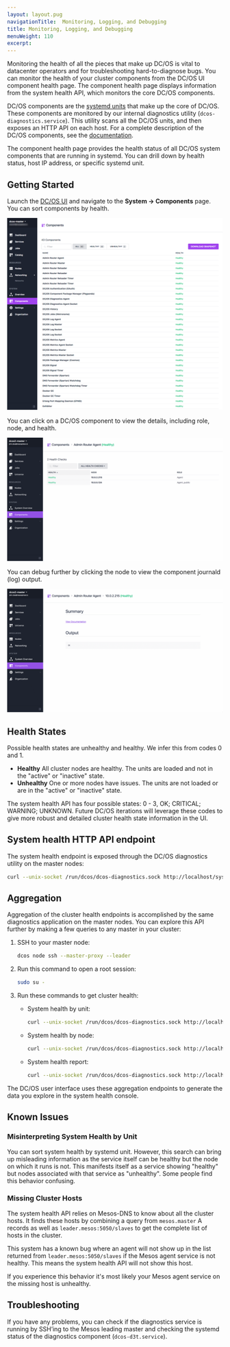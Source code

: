 ```yaml
---
layout: layout.pug
navigationTitle:  Monitoring, Logging, and Debugging
title: Monitoring, Logging, and Debugging
menuWeight: 110
excerpt:
---
```



Monitoring the health of all the pieces that make up DC/OS is vital to datacenter operators and for troubleshooting hard-to-diagnose bugs. You can monitor the health of your cluster components from the DC/OS UI component health page. The component health page displays information from the system health API, which monitors the core DC/OS components.

DC/OS components are the [systemd units](https://www.freedesktop.org/wiki/Software/systemd/) that make up the core of DC/OS. These components are monitored by our internal diagnostics utility (`dcos-diagnostics.service`). This utility scans all the DC/OS units, and then exposes an HTTP API on each host. For a complete description of the DC/OS components, see the [documentation](/1.11/overview/architecture/components/).

The component health page provides the health status of all DC/OS system components that are running in systemd. You can drill down by health status, host IP address, or specific systemd unit.

## Getting Started

Launch the [DC/OS UI](/1.11/gui/) and navigate to the **System -> Components** page. You can sort components by health.

![system health](/1.11/img/component-system-view.png)

You can click on a DC/OS component to view the details, including role, node, and health.

![node detail](/1.11/img/component-node-detail.png)

You can debug further by clicking the node to view the component journald (log) output.

![log](/1.11/img/component-node-output.png)

## Health States

Possible health states are unhealthy and healthy. We infer this from codes 0 and 1.

*   **Healthy** All cluster nodes are healthy. The units are loaded and not in the "active" or "inactive" state.
*   **Unhealthy** One or more nodes have issues. The units are not loaded or are in the "active" or "inactive" state.

The system health API has four possible states: 0 - 3, OK; CRITICAL; WARNING; UNKNOWN. Future DC/OS iterations will leverage these codes to give more robust and detailed cluster health state information in the UI.

## System health HTTP API endpoint

The system health endpoint is exposed through the DC/OS diagnostics utility on the master nodes:

```bash
curl --unix-socket /run/dcos/dcos-diagnostics.sock http://localhost/system/health/v1
```

## Aggregation

Aggregation of the cluster health endpoints is accomplished by the same diagnostics application on the master nodes. You can explore this API further by making a few queries to any master in your cluster:

1.  SSH to your master node:
    
    ```bash
    dcos node ssh --master-proxy --leader
    ```
1.  Run this command to open a root session:

    ```bash
    sudo su -
    ```
1.  Run these commands to get cluster health:
   
    -  System health by unit:
       
       ```bash
       curl --unix-socket /run/dcos/dcos-diagnostics.sock http://localhost/system/health/v1/units
       ```
    -  System health by node:
    
       ```bash
       curl --unix-socket /run/dcos/dcos-diagnostics.sock http://localhost/system/health/v1/nodes
       ```
    -  System health report:
    
       ```bash
       curl --unix-socket /run/dcos/dcos-diagnostics.sock http://localhost/system/health/v1/report
       ```

The DC/OS user interface uses these aggregation endpoints to generate the data you explore in the system health console.

## Known Issues

### Misinterpreting System Health by Unit

You can sort system health by systemd unit. However, this search can bring up misleading information as the service itself can be healthy but the node on which it runs is not. This manifests itself as a service showing "healthy" but nodes associated with that service as "unhealthy". Some people find this behavior confusing.

### Missing Cluster Hosts

The system health API relies on Mesos-DNS to know about all the cluster hosts. It finds these hosts by combining a query from `mesos.master` A records as well as `leader.mesos:5050/slaves` to get the complete list of hosts in the cluster.

This system has a known bug where an agent will not show up in the list returned from `leader.mesos:5050/slaves` if the Mesos agent service is not healthy. This means the system health API will not show this host.

If you experience this behavior it's most likely your Mesos agent service on the missing host is unhealthy.

## Troubleshooting

If you have any problems, you can check if the diagnostics service is running by SSH’ing to the Mesos leading master and checking the systemd status of the diagnostics component (`dcos-d3t.service`).

 [4]: https://www.freedesktop.org/wiki/Software/systemd/
 [5]: http://erlang.org/doc/man/epmd.html
 [6]: /1.11/security/
 [7]: /1.11/networking/load-balancing-vips/
 [8]: /1.11/overview/concepts/#private-agent-node
 [9]: /1.11/overview/concepts/#public-agent-node
 [10]: http://mesos.apache.org/documentation/latest/persistent-volume/
